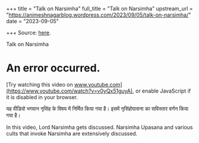 +++
title = "Talk on Narsimha"
full_title = "Talk on Narsimha"
upstream_url = "https://animeshnagarblog.wordpress.com/2023/09/05/talk-on-narsimha/"
date = "2023-09-05"

+++
Source: [here](https://animeshnagarblog.wordpress.com/2023/09/05/talk-on-narsimha/).

Talk on Narsimha

# An error occurred.

[Try watching this video on www.youtube.com](https://www.youtube.com/watch?v=v0yQx51guyA), or enable JavaScript if it is disabled in your browser.

यह वीडियो भगवान नृसिंह के विषय में निर्मित किया गया है। इसमें नृसिंहोपासना का सविस्तार वर्णन किया गया है।  
  
In this video, Lord Narsimha gets discussed. Narsimha Upasana and various cults that invoke Narsimha are extensively discussed.
